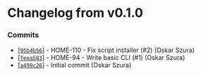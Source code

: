 # Changelog from v0.1.0
### Commits
* [[`95b4b56`](http://github.com/smart-evolution/smarthome-cli/commit/95b4b569ba18c2986069589b3c6acf27d5e15df7)] - HOME-110 - Fix script installer (#2) (Oskar Szura)
* [[`feea583`](http://github.com/smart-evolution/smarthome-cli/commit/feea583c1a1c69b4f731f8b9cd6a4190a2a5f916)] - HOME-94 - Write basic CLI (#1) (Oskar Szura)
* [[`a499c26`](http://github.com/smart-evolution/smarthome-cli/commit/a499c26e33c09f21e4a82531e26959e5f878728b)] - Initial commit (Oskar Szura)